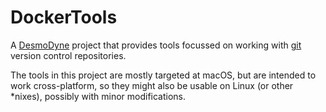# DockerTools

A [DesmoDyne](https://www.desmodyne.com) project that provides tools focussed on working with [git](https://en.wikipedia.org/wiki/Git) version control repositories.

The tools in this project are mostly targeted at macOS, but are intended to work cross-platform, so they might also be usable on Linux (or other *nixes), possibly with minor modifications.
